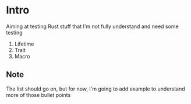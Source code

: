 # Intro
Aiming at testing Rust stuff that I'm not fully understand and need some testing 
1. Lifetime 
2. Trait 
3. Macro 


## Note 
The list should go on, but for now, I'm going to add example to understand more of those bullet points 